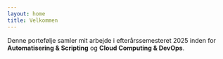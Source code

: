```yaml
---
layout: home
title: Velkommen
---
```


Denne portefølje samler mit arbejde i efterårssemesteret 2025 inden for **Automatisering & Scripting** og **Cloud Computing & DevOps**.

